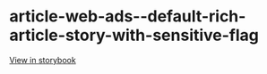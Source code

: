 # article-web-ads--default-rich-article-story-with-sensitive-flag

[View in storybook](https://raw.githack.com/Independent-Digital-News-and-Media-Ltd/indy100-pwamp-sb/PR-967-sb/index.html?path=/story/article-web-ads--default-rich-article-story-with-sensitive-flag)